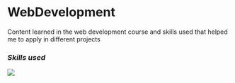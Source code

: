 # WebDevelopment
Content learned in the web development course and skills used that helped me to apply in different projects

### <i><b>Skills used</b></i>
<p align="left">
  <a href="https://skillicons.dev">
    <img src="https://skillicons.dev/icons?i=html,css,js,php,mysql,sass,workflows,fetch&perline=14" />
  </a>
</p>

